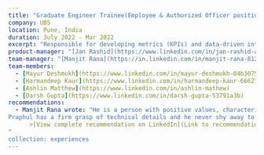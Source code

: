 ```yaml
---
title: "Graduate Engineer Trainee(Employee & Authorized Officer positions)"
company: UBS
location: Pune, India
duration: July 2022 - Mar 2022
excerpt: "Responsible for developing metrics (KPIs) and data-driven interactive insights dashboards for senior management members in the global markets under Investment Banking (IB) division."
product-manager: "[Jan Rashid](https://www.linkedin.com/in/jan-rashid-a8172512)"
team-manager: "[Manjit Rana](https://in.linkedin.com/in/manjit-rana-81251a65)"
team-members: 
  - [Mayur Deshmukh](https://www.linkedin.com/in/mayur-deshmukh-04b30755)
  - [Harmandeep Kaur](https://www.linkedin.com/in/harmandeep-kaur-66627749)
  - [Ashlin Matthew](https://www.linkedin.com/in/ashlin-mathew)
  - [Darsh Gupta](https://www.linkedin.com/in/darsh-gupta-53791a3b)
recommendations: 
  - Manjit Rana wrote: "He is a person with positive values, characteristics and work ethics, all of which I believe are things that good employees should aspire to have. Not only does his character and personality shine through, he also proved himself to be more than capable of his job and have exceeded expectations. This is one of the reason he got promoted within couple of years to next level.
Praphul has a firm grasp of technical details and he never shy away to learn different technologies."
      >[View complete recommendation on LinkedIn](Link to recommendation on LinkedIn ToDo)
"
collection: experiences
---
```

